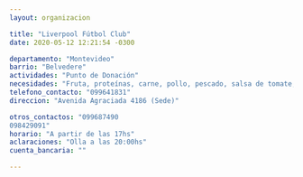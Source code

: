```yaml
---
layout: organizacion

title: "Liverpool Fútbol Club"
date: 2020-05-12 12:21:54 -0300

departamento: "Montevideo"
barrio: "Belvedere"
actividades: "Punto de Donación"
necesidades: "Fruta, proteínas, carne, pollo, pescado, salsa de tomate, verdura"
telefono_contacto: "099641831"
direccion: "Avenida Agraciada 4186 (Sede)"

otros_contactos: "099687490
098429091"
horario: "A partir de las 17hs"
aclaraciones: "Olla a las 20:00hs"
cuenta_bancaria: ""

---
```

